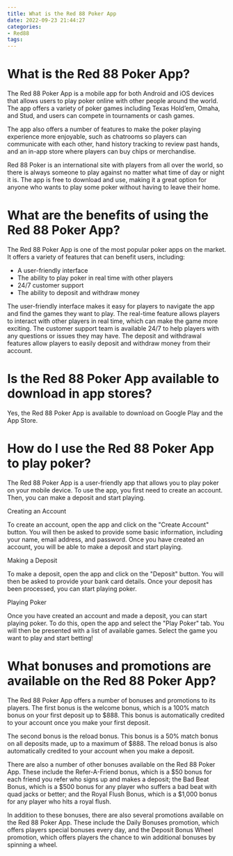 ```yaml
---
title: What is the Red 88 Poker App
date: 2022-09-23 21:44:27
categories:
- Red88
tags:
---
```



#  What is the Red 88 Poker App?

The Red 88 Poker App is a mobile app for both Android and iOS devices that allows users to play poker online with other people around the world. The app offers a variety of poker games including Texas Hold’em, Omaha, and Stud, and users can compete in tournaments or cash games.

The app also offers a number of features to make the poker playing experience more enjoyable, such as chatrooms so players can communicate with each other, hand history tracking to review past hands, and an in-app store where players can buy chips or merchandise.

Red 88 Poker is an international site with players from all over the world, so there is always someone to play against no matter what time of day or night it is. The app is free to download and use, making it a great option for anyone who wants to play some poker without having to leave their home.

#  What are the benefits of using the Red 88 Poker App?

The Red 88 Poker App is one of the most popular poker apps on the market. It offers a variety of features that can benefit users, including:

- A user-friendly interface
- The ability to play poker in real time with other players
- 24/7 customer support
- The ability to deposit and withdraw money

The user-friendly interface makes it easy for players to navigate the app and find the games they want to play. The real-time feature allows players to interact with other players in real time, which can make the game more exciting. The customer support team is available 24/7 to help players with any questions or issues they may have. The deposit and withdrawal features allow players to easily deposit and withdraw money from their account.

#  Is the Red 88 Poker App available to download in app stores?

Yes, the Red 88 Poker App is available to download on Google Play and the App Store.

#  How do I use the Red 88 Poker App to play poker?

The Red 88 Poker App is a user-friendly app that allows you to play poker on your mobile device. To use the app, you first need to create an account. Then, you can make a deposit and start playing.

Creating an Account

To create an account, open the app and click on the "Create Account" button. You will then be asked to provide some basic information, including your name, email address, and password. Once you have created an account, you will be able to make a deposit and start playing.

Making a Deposit

To make a deposit, open the app and click on the "Deposit" button. You will then be asked to provide your bank card details. Once your deposit has been processed, you can start playing poker.

Playing Poker

Once you have created an account and made a deposit, you can start playing poker. To do this, open the app and select the "Play Poker" tab. You will then be presented with a list of available games. Select the game you want to play and start betting!

#  What bonuses and promotions are available on the Red 88 Poker App?

The Red 88 Poker App offers a number of bonuses and promotions to its players. The first bonus is the welcome bonus, which is a 100% match bonus on your first deposit up to $888. This bonus is automatically credited to your account once you make your first deposit.

The second bonus is the reload bonus. This bonus is a 50% match bonus on all deposits made, up to a maximum of $888. The reload bonus is also automatically credited to your account when you make a deposit.

There are also a number of other bonuses available on the Red 88 Poker App. These include the Refer-A-Friend bonus, which is a $50 bonus for each friend you refer who signs up and makes a deposit; the Bad Beat Bonus, which is a $500 bonus for any player who suffers a bad beat with quad jacks or better; and the Royal Flush Bonus, which is a $1,000 bonus for any player who hits a royal flush.

In addition to these bonuses, there are also several promotions available on the Red 88 Poker App. These include the Daily Bonuses promotion, which offers players special bonuses every day, and the Deposit Bonus Wheel promotion, which offers players the chance to win additional bonuses by spinning a wheel.